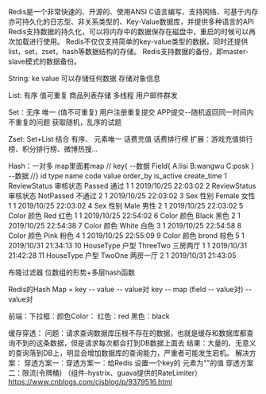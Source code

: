Redis是一个非常快速的、开源的、使用ANSI C语言编写、支持网络、可基于内存亦可持久化的日志型、非关系类型的、Key-Value数据库，并提供多种语言的API
Redis支持数据的持久化，可以将内存中的数据保存在磁盘中，重启的时候可以再次加载进行使用。
Redis不仅仅支持简单的key-value类型的数据，同时还提供list，set，zset，hash等数据结构的存储。
Redis支持数据的备份，即master-slave模式的数据备份。


String: ke value 可以存储任何数据
      存储对象信息
      
List: 有序 值可重复
      商品列表存储
      多线程 用户邮件群发
      
Set：无序 唯一 (值不可重复)
      用户注册重复提交
      APP提交--随机返回同一时间内不重复的问题
      获取随机，乱序的试题
      
Zset: Set+List 结合   有序、 元素唯一
      话费充值
      话费排行榜
      扩展：游戏充值排行榜、积分排行榜、微博热搜...
 
Hash：一对多 map里面套map
     // key{
          --数据
            Field{
                    A:lisi
                    B:wangwu 
                    C:posk
            }
          --数据
      //}
     id	type	        name	code	   value order_by	is_active	    create_time
     1	ReviewStatus	审核状态	Passed	    通过	1	            1	    2019/10/25 22:03:02
     2	ReviewStatus	审核状态	NotPassed	不通过	2	            1	    2019/10/25 22:03:02
     3	Sex	            性别	Female	    女性	1	            1	    2019/10/25 22:03:02
     4	Sex	            性别	Male	    男性	2	            1	    2019/10/25 22:03:02
     5	Color	        颜色	Red	        红色	1	            1	    2019/10/25 22:54:02
     6	Color	        颜色	Black	    黑色	2	            1	    2019/10/25 22:54:38
     7	Color	        颜色	White	    白色	3	            1	    2019/10/25 22:54:58
     8	Color	        颜色	Pink	    粉色	4	            1	    2019/10/25 22:55:09
     9	Color	        颜色	brond	    棕色	5	            1	    2019/10/31 21:34:13
     10	HouseType	    户型	ThreeTwo	三房两厅	1	            1	    2019/10/31 21:42:28
     11	HouseType	    户型	TwoOne	    两房一厅	2	            1	    2019/10/31 21:43:05

      
布隆过滤器  位数组的形势+多层hash函数

Redis的Hash   Map = key -- value
                                -- value对
              key -- map (field -- value对)
                                -- value对
                                
前端：下拉框：颜色Color：
                红色：red 
                黑色：black
                
缓存穿透：
        问题：请求查询数据库压根不存在的数据，也就是缓存和数据库都查询不到的这条数据，但是请求每次都会打到DB数据上面去
        结果：大量的、无意义的查询落到DB上，明显会增加数据库的查询能力，严重者可能发生宕机。
        解决方案：
                穿透方案一：穿透方案一：给Redis 设置一个key的 元素为""的值
                穿透方案二：限流(令牌桶) （组件-hystrix、guava提供的RateLimiter）
                           https://www.cnblogs.com/cjsblog/p/9379516.html
        
        
